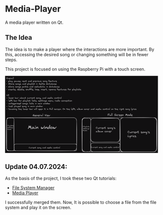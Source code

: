 # Media-Player
A media player written on Qt.

## The Idea
The idea is to make a player where the interactions are more important. By this, accessing the desired song or changing something will be in fewer steps. 

This project is focused on using the Raspberry Pi with a touch screen.

![](Excalidraw/Untitled-2024-03-14-2103.png)

## Update 04.07.2024:
As the basis of the project, I took these two Qt tutorials:
- [File System Manager](https://doc.qt.io/archives/qt-6.6/qtquickcontrols-filesystemexplorer-example.html)
- [Media Player](https://doc.qt.io/qt-6/qtmultimedia-video-mediaplayer-example.html) 

I successfully merged them. Now, It is possible to choose a file from the file system and play it on the screen.